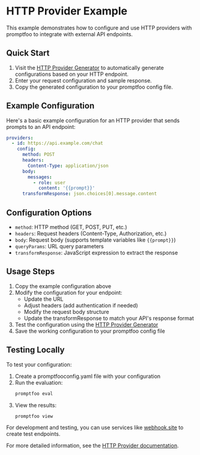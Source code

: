 # HTTP Provider Example

This example demonstrates how to configure and use HTTP providers with promptfoo to integrate with external API endpoints.

## Quick Start

1. Visit the [HTTP Provider Generator](/http-provider-generator) to automatically generate configurations based on your HTTP endpoint.
2. Enter your request configuration and sample response.
3. Copy the generated configuration to your promptfoo config file.

## Example Configuration

Here's a basic example configuration for an HTTP provider that sends prompts to an API endpoint:

```yaml
providers:
  - id: https://api.example.com/chat
    config:
      method: POST
      headers:
        Content-Type: application/json
      body:
        messages:
          - role: user
            content: '{{prompt}}'
      transformResponse: json.choices[0].message.content
```

## Configuration Options

- `method`: HTTP method (GET, POST, PUT, etc.)
- `headers`: Request headers (Content-Type, Authorization, etc.)
- `body`: Request body (supports template variables like `{{prompt}}`)
- `queryParams`: URL query parameters
- `transformResponse`: JavaScript expression to extract the response

## Usage Steps

1. Copy the example configuration above
2. Modify the configuration for your endpoint:
   - Update the URL
   - Adjust headers (add authentication if needed)
   - Modify the request body structure
   - Update the transformResponse to match your API's response format
3. Test the configuration using the [HTTP Provider Generator](/http-provider-generator)
4. Save the working configuration to your promptfoo config file

## Testing Locally

To test your configuration:

1. Create a promptfooconfig.yaml file with your configuration
2. Run the evaluation:
   ```bash
   promptfoo eval
   ```
3. View the results:
   ```bash
   promptfoo view
   ```

For development and testing, you can use services like [webhook.site](https://webhook.site) to create test endpoints.

For more detailed information, see the [HTTP Provider documentation](/docs/providers/http).
